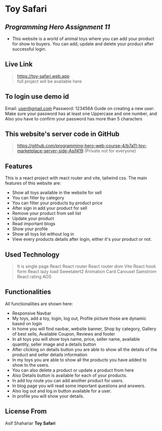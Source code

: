 # Toy Safari 
## _Programming Hero Assignment 11_
- This website is a world of animal toys where you can add your product for show to buyers. You can add, update and delete your product after successful login.

## Live Link
> https://toy-safari.web.app  
full project will be available here

## To login use demo id
Email: user@gmail.com
Password: 123456A
Guide on creating a new user: Make sure your password has at least one Uppercase and one number, and Also you have to confirm your password has more than 5 characters

## This website's server code in GitHub
> https://github.com/programming-hero-web-course-4/b7a11-toy-marketplace-server-side-Asif419 (Private not for everyone)   

## Features
This is a react project with react router and vite, tailwind css. The main features of this website are: 
- Show all toys available in the website for sell
- You can filter by category
- You can filter your products by product price
- After sign in add your product for sell
- Remove your product from sell list
- Update your product
- Read important blogs
- Show your profile
- Show all toys list without log in
- View every products details after login, either it's your product or not.

## Used Technology 
> It is single page 
> React
> React router
> React router dom
> Vite
> React hook form
> React lazy load
> Sweetalert2
> Animation
> Card Carousel
> Samstrom React rating
> AOS

## Functionalities

All functionalities are shown here:

- Responsive Navbar 
- My toys, add a toy, login, log out, Profile picture those are dynamic based on login
- In home you will find navbar, website banner, Shop by category, Gallery of best sells, Available Coupon, Reviews and footer
- In all toys you will show toys name, price, seller name, available quantity, seller image and a details button
- After clicking on details button you are able to show all the details of the product and seller details information
- In my toys you are able to show all the products you have added to show to the users.
- You can also delete a product or update a product from here
- Also Details button is available for each of your products.
- In add toy route you can add another product for users.
- In blog page you will read some important questions and answers.
- Also log out and log in button available for a user.
- In profile you will show your details.


## License From
Asif Shahariar
**Toy Safari**